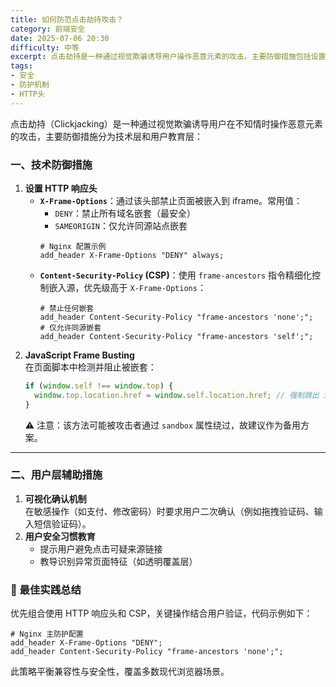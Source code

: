 ```yaml
---
title: 如何防范点击劫持攻击？
category: 前端安全
date: 2025-07-06 20:30
difficulty: 中等
excerpt: 点击劫持是一种通过视觉欺骗诱导用户操作恶意元素的攻击。主要防御措施包括设置 HTTP 响应头、JavaScript 检测和用户教育。
tags:
- 安全
- 防护机制
- HTTP头
---
```

点击劫持（Clickjacking）是一种通过视觉欺骗诱导用户在不知情时操作恶意元素的攻击，主要防御措施分为技术层和用户教育层：  

### 一、技术防御措施

1. **设置 HTTP 响应头**  
   - **`X-Frame-Options`**：通过该头部禁止页面被嵌入到 iframe。常用值：  
     - `DENY`：禁止所有域名嵌套（最安全）  
     - `SAMEORIGIN`：仅允许同源站点嵌套  
     ```nginx
     # Nginx 配置示例
     add_header X-Frame-Options "DENY" always;
     ```  
   - **`Content-Security-Policy` (CSP)**：使用 `frame-ancestors` 指令精细化控制嵌入源，优先级高于 `X-Frame-Options`：  
     ```nginx
     # 禁止任何嵌套
     add_header Content-Security-Policy "frame-ancestors 'none';";  
     # 仅允许同源嵌套
     add_header Content-Security-Policy "frame-ancestors 'self';";  
     ```  
2. **JavaScript Frame Busting**  
   在页面脚本中检测并阻止被嵌套：  
   ```javascript
   if (window.self !== window.top) {
     window.top.location.href = window.self.location.href; // 强制跳出 iframe
   }
   ```  
   ⚠️ 注意：该方法可能被攻击者通过 `sandbox` 属性绕过，故建议作为备用方案。  

---

### 二、用户层辅助措施

1. **可视化确认机制**  
   在敏感操作（如支付、修改密码）时要求用户二次确认（例如拖拽验证码、输入短信验证码）。  
2. **用户安全习惯教育**  
   - 提示用户避免点击可疑来源链接  
   - 教导识别异常页面特征（如透明覆盖层）  

### 💎 最佳实践总结

优先组合使用 HTTP 响应头和 CSP，关键操作结合用户验证，代码示例如下：  
```nginx  
# Nginx 主防护配置
add_header X-Frame-Options "DENY";
add_header Content-Security-Policy "frame-ancestors 'none';";  
```  

此策略平衡兼容性与安全性，覆盖多数现代浏览器场景。

